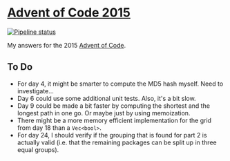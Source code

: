 # [Advent of Code 2015](https://adventofcode.com/2015)

[![Pipeline status][workflows-CI-badge]][actions]

My answers for the 2015 [Advent of Code](https://adventofcode.com/2015).

## To Do

* For day 4, it might be smarter to compute the MD5 hash myself. Need to investigate...
* Day 6 could use some additional unit tests. Also, it's a bit slow.
* Day 9 could be made a bit faster by computing the shortest and the longest path in one go. Or maybe just by using memoization.
* There might be a more memory efficient implementation for the grid from day 18 than a `Vec<bool>`.
* For day 24, I should verify if the grouping that is found for part 2 is actually valid (i.e. that the remaining packages can be split up in three equal groups).


[workflows-CI-badge]: https://github.com/rjvdw/advent-of-code/workflows/CI%202015/badge.svg
[actions]: https://github.com/rjvdw/advent-of-code/actions?query=workflow%3A%22CI+2015%22
